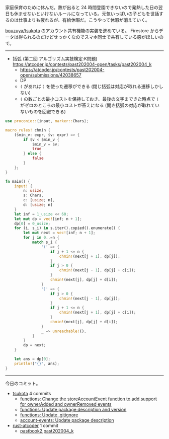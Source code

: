 家庭保育のために休んだ。熱が出ると 24 時間登園できないので発熱した日の翌日も休ませないといけないルールになっている。元気いっぱいの子どもを世話するのは仕事よりも疲れるが、有給休暇だ。こうやって休暇が消えていく。

[bouzuya/tsukota] のアカウント共有機能の実装を進めている。 Firestore からデータは得られるのだけどせっかくなのでスマホ同士で共有している感がほしいので。

---

- 括弧 (第二回 アルゴリズム実技検定:K問題)
  <https://atcoder.jp/contests/past202004-open/tasks/past202004_k>
  - <https://atcoder.jp/contests/past202004-open/submissions/42038657>
  - DP
  - `(` があれば `)` を使った遷移ができる (閉じ括弧は対応が取れる遷移しかしない)
  - `(` の数ごとの最小コストを保持しておき、最後の文字まできた時点で `(` がゼロのところの最小コストが答えになる (開き括弧の対応が取れていないものを回避できる)

```rust
use proconio::{input, marker::Chars};

macro_rules! chmin {
    ($min_v: expr, $v: expr) => {
        if $v < $min_v {
            $min_v = $v;
            true
        } else {
            false
        }
    };
}

fn main() {
    input! {
        n: usize,
        s: Chars,
        c: [usize; n],
        d: [usize; n]
    }
    let inf = 1_usize << 60;
    let mut dp = vec![inf; n + 1];
    dp[0] = 0_usize;
    for (i, s_i) in s.iter().copied().enumerate() {
        let mut next = vec![inf; n + 1];
        for j in 0..=n {
            match s_i {
                '(' => {
                    if j + 1 <= n {
                        chmin!(next[j + 1], dp[j]);
                    }
                    if j > 0 {
                        chmin!(next[j - 1], dp[j] + c[i]);
                    }
                    chmin!(next[j], dp[j] + d[i]);
                }
                ')' => {
                    if j > 0 {
                        chmin!(next[j - 1], dp[j]);
                    }
                    if j + 1 <= n {
                        chmin!(next[j + 1], dp[j] + c[i]);
                    }
                    chmin!(next[j], dp[j] + d[i]);
                }
                _ => unreachable!(),
            }
        }
        dp = next;
    }

    let ans = dp[0];
    println!("{}", ans);
}
```

---

今日のコミット。

- [tsukota](https://github.com/bouzuya/tsukota) 4 commits
  - [functions: Change the storeAccountEvent function to add support for ownerAdded and ownerRemoved events](https://github.com/bouzuya/tsukota/commit/e4ab0622c9f420d7f2edf7e149c4b0ebec141daa)
  - [functions: Update package description and version](https://github.com/bouzuya/tsukota/commit/169f59b5ede298dd68c1d134c8ecbf06c372b3b9)
  - [functions: Update .gitignore](https://github.com/bouzuya/tsukota/commit/d3d638ad838c56dd8894d89d48123ca5f07426e6)
  - [account-events: Update package description](https://github.com/bouzuya/tsukota/commit/f32abe2b8afb66166815053f4b1caa23876c702d)
- [rust-atcoder](https://github.com/bouzuya/rust-atcoder) 1 commit
  - [pastbook2 past202004_k](https://github.com/bouzuya/rust-atcoder/commit/8333cf08a0c0b3a7722d548f5de1351336e8d945)

[bouzuya/tsukota]: https://github.com/bouzuya/tsukota
